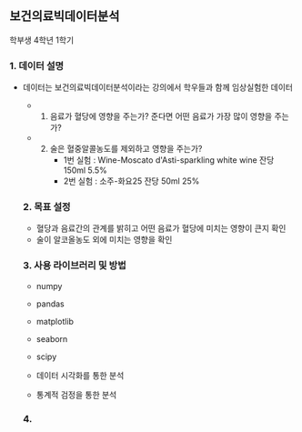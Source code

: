## 보건의료빅데이터분석
학부생 4학년 1학기

### 1. 데이터 설명
- 데이터는 보건의료빅데이터분석이라는 강의에서 학우들과 함께 임상실험한 데이터

  + 1. 음료가 혈당에 영향을 주는가? 준다면 어떤 음료가 가장 많이 영향을 주는가?
  + 2. 술은 혈중알콜농도를 제외하고 영향을 주는가?
       - 1번 실험 : Wine-Moscato d'Asti-sparkling white wine 잔당 150ml 5.5%
       - 2번 실험 : 소주-화요25 잔당 50ml 25%

  ### 2. 목표 설정
  - 혈당과 음료간의 관계를 밝히고 어떤 음료가 혈당에 미치는 영향이 큰지 확인
  - 술이 알코올농도 외에 미치는 영향을 확인
 
  ### 3. 사용 라이브러리 및 방법
  - numpy
  - pandas
  - matplotlib
  - seaborn
  - scipy
 
  - 데이터 시각화를 통한 분석
  - 통계적 검정을 통한 분석
 
  ### 4.

